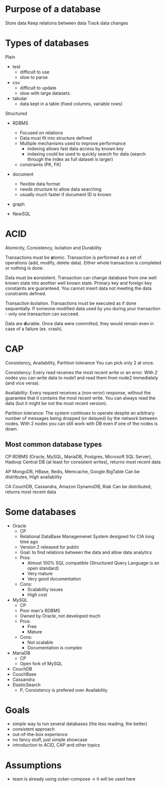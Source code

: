 # Purpose of a database

Store data
Keep relations between data
Track data changes

# Types of databases
Plain
- test
  - difficult to use
  - slow to parse
- csv
  - difficult to update
  - slow with large datasets
- tabular
  - data kept in a table (fixed columns, variable rows)

Structured
- RDBMS
  - Focused on relations
  - Data must fit into structure defined
  - Multiple mechanisms used to improve performance
    - indexing allows fast data access by known key
    - indexing could be used to quickly search for data (search through the index as full dataset is larger)
  - constraints (PK, FK)
- document
  - flexible data format
  - needs structure to allow data searching
  - usually much faster if document ID is known
- graph

- NewSQL

# ACID

Atomicity, Consistency, Isolation and Durability

Transactions must be **a**tomic.
Transaction is performed as a set of operations (add, modify, delete data).
Either whole transaction is completed or nothing is done.

Data must be **c**onsistent.
Transaction can change database from one well known state into another well known state.
Primary key and foreign key constaints are guaranteed. You cannot insert data not meeting the data constraints defined.

Transaction **i**solation.
Transactions must be executed as if done sequentially.
If someone modified data used by you during your transaction - only one transaction can succeed.

Data are **d**urable.
Once data were committed, they would remain even in case of a failure (ex. crash).

# CAP

Consistency, Availability, Partition tolerance
You can pick only 2 at once.

Consistency:
Every read receives the most recent write or an error.
With 2 nodes you can write data to node1 and read them from node2 immediately (and vice versa).

Availability:
Every request receives a (non-error) response, without the guarantee that it contains the most recent write.
You can always read the data (but it might be not the most recent version).

Partition tolerance:
The system continues to operate despite an arbitrary number of messages being dropped (or delayed) by the network between nodes.
With 2 nodes you can still work with DB even if one of the nodes is down.

## Most common database types

CP
RDBMS (Oracle, MySQL, MariaDB, Postgres, Microsoft SQL Server), Hadoop
Central DB (at least for consistent writes), returns most recent data

AP
MongoDB, HBase, Redis, Memcache, Google BigTable
Can be distributes, High availability

CA
CouchDB, Cassandra, Amazon DynamoDB, Riak
Can be distributed, returns most recent data

# Some databases

- Oracle
  - CP
  - Relational DataBase Managemenet System designed for CIA long time ago
  - Version 2 released for public
  - Goal: to find relations between the data and allow data analytics
  - Pros:
    - Almost 100% SQL compatible (Structured Query Language is an open standard)
    - Very mature
    - Very good documentation
  - Cons:
    - Scalability issues
    - High cost
- MySQL
  - CP
  - Poor man's RDBMS
  - Owned by Oracle, not developed much
  - Pros:
    - Free
    - Mature
  - Cons:
    - Not scalable
    - Documentation is complex
- MariaDB
  - CP
  - Open fork of MySQL
- CouchDB
- CouchBase
- Cassandra
- ElasticSearch
  - P, Consistency is prefered over Availability


# Goals

- simple way to run several databases (the less reading, the better)
- consistent approach
- out-of-the-box experience
- no fancy stuff, just simple showcase
- introduction to ACID, CAP and other topics

# Assumptions

- team is already using ocker-compose →  it will be used here
